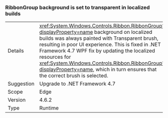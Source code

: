 ### RibbonGroup background is set to transparent in localized builds

|   |   |
|---|---|
|Details|<xref:System.Windows.Controls.Ribbon.RibbonGroup?displayProperty=name> background on localized builds was always painted with Transparent brush, resulting in poor UI experience. This is fixed in .NET Framework 4.7 WPF fix by updating the localized resources for <xref:System.Windows.Controls.Ribbon.RibbonGroup?displayProperty=name>, which in turn ensures that the correct brush is selected.|
|Suggestion|Upgrade to .NET Framework 4.7|
|Scope|Edge|
|Version|4.6.2|
|Type|Runtime|
